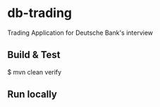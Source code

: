 # db-trading

Trading Application for Deutsche Bank's interview

## Build & Test
$ mvn clean verify

## Run locally